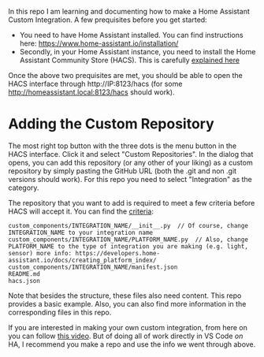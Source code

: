 In this repo I am learning and documenting how to make a Home Assistant Custom Integration. A few prequisites before you get started:
- You need to have Home Assistant installed. You can find instructions here: https://www.home-assistant.io/installation/
- Secondly, in your Home Assistant instance, you need to install the Home Assistant Community Store (HACS). This is carefully [explained here](https://www.home-assistant.io/blog/2024/08/21/hacs-the-best-way-to-share-community-made-projects/#how-to-install)

Once the above two prequisites are met, you should be able to open the HACS interface through http://IP:8123/hacs (for some http://homeassistant.local:8123/hacs should work).


# Adding the Custom Repository
The most right top button with the three dots is the menu button in the HACS interface. Click it and select "Custom Repositories". In the dialog that opens, you can add this repository (or any other of your liking) as a custom repository by simply pasting the GitHub URL (both the .git and non .git versions should work). For this repo you need to select "Integration" as the category.

The repository that you want to add is required to meet a few criteria before HACS will accept it. You can find the [criteria](https://hacs.xyz/docs/publish/integration):
```filetree
custom_components/INTEGRATION_NAME/__init__.py  // Of course, change INTEGRATION_NAME to your integration name
custom_components/INTEGRATION_NAME/PLATFORM_NAME.py  // Also, change PLATFORM_NAME to the type of integration you are making (e.g. light, sensor) more info: https://developers.home-assistant.io/docs/creating_platform_index/
custom_components/INTEGRATION_NAME/manifest.json
README.md
hacs.json
```

Note that besides the structure, these files also need content. This repo provides a basic example. Also, you can also find more information in the corresponding files in this repo.

If you are interested in making your own custom integration, from here on you can follow [this video](https://www.youtube.com/watch?app=desktop&v=e3VwPb72Bbg). But of doing all of work directly in VS Code *on* HA, I recommend you make a repo and use the info we went through above.



